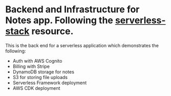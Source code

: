 # Backend and Infrastructure for Notes app. Following the [serverless-stack](https://serverless-stack.com/) resource.

This is the back end for a serverless application which demonstrates the following:
- Auth with AWS Cognito
- Billing with Stripe
- DynamoDB storage for notes
- S3 for storing file uploads
- Serverless Framework deployment
- AWS CDK deployment
